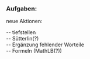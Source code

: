 ### Aufgaben:       

neue Aktionen:    
    
-- tiefstellen    
-- Sütterlin(?)   
-- Ergänzung fehlender Worteile   
-- Formeln (MathLB(?))    
